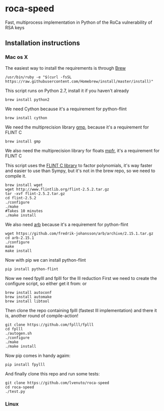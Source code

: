 # roca-speed
Fast, multiprocess implementation in Python of the RoCa vulnerability of RSA keys

## Installation instructions
### Mac os X

The easiest way to install the requirements is through [Brew](https://brew.sh/)
```
/usr/bin/ruby -e "$(curl -fsSL https://raw.githubusercontent.com/Homebrew/install/master/install)"
```
This script runs on Python 2.7, install it if you haven't already
```
brew install python2
```
We need Cython because it's a requirement for python-flint 
```
brew install cython
```
We need the multiprecision library [gmp](https://gmplib.org/), because it's a requirement for FLINT C
```
brew install gmp
```
We also need the multiprecision library for floats [mpfr](https://www.mpfr.org/), it's a requirement for FLINT C 

This script uses the [FLINT C library](http://www.flintlib.org/) to factor polynomials, it's way faster and easier to use than Sympy, but it's not in the brew repo, so we need to compile it.
```
brew install wget
wget http://www.flintlib.org/flint-2.5.2.tar.gz
tar -xvf flint-2.5.2.tar.gz
cd flint-2.5.2
./configure
./make
#Takes 10 minutes
./make install
```

We also need [arb](https://github.com/fredrik-johansson) because it's a requirement for python-flint

```
wget https://github.com/fredrik-johansson/arb/archive/2.15.1.tar.gz
cd arb-2.15.1
./configure
make
make install
```

Now with pip we can install python-flint
```
pip install python-flint
```

Now we need fpylll and fplll for the lll reduction
First we need to create the configure script, so either get it from:
or 
```
brew install autoconf
brew install automake
brew install libtool
```
Then clone the repo containing fplll (fastest lll implementation)
and there it is, another round of compile-action!
```
git clone https://github.com/fplll/fplll
cd fplll
./autogen.sh
./configure
./make
./make install
```
Now pip comes in handy agaim:
```
pip install fpylll
```

And finally clone this repo and run some tests:
```
git clone https://github.com/lvenuto/roca-speed
cd roca-speed
./test.py
```

### Linux

